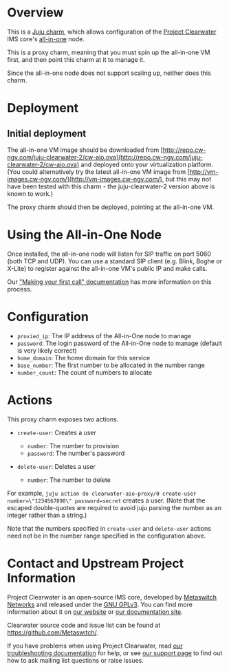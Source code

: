 # Overview

This is a [Juju charm](https://jujucharms.com/about), which allows configuration of the [Project Clearwater](http://projectclearwater.org) IMS core's [all-in-one](http://clearwater.readthedocs.org/en/stable/All_in_one_Images/index.html) node.

This is a proxy charm, meaning that you must spin up the all-in-one VM first, and then point this charm at it to manage it.

Since the all-in-one node does not support scaling up, neither does this charm.

# Deployment

## Initial deployment

The all-in-one VM image should be downloaded from [http://repo.cw-ngv.com/juju-clearwater-2/cw-aio.ova](http://repo.cw-ngv.com/juju-clearwater-2/cw-aio.ova) and deployed onto your virtualization platform.  (You could alternatively try the latest all-in-one VM image from [http://vm-images.cw-ngv.com/](http://vm-images.cw-ngv.com/), but this may not have been tested with this charm - the juju-clearwater-2 version above is known to work.)

The proxy charm should then be deployed, pointing at the all-in-one VM.

# Using the All-in-One Node

Once installed, the all-in-one node will listen for SIP traffic on port 5060 (both TCP and UDP).  You can use a standard SIP client (e.g. Blink, Boghe or X-Lite) to register against the all-in-one VM's public IP and make calls.

Our ["Making your first call" documentation](http://clearwater.readthedocs.org/en/latest/Making_your_first_call/index.html) has more information on this process.

# Configuration

-  `proxied_ip`: The IP address of the All-in-One node to manage
-  `password`: The login password of the All-in-One node to manage (default is
 very likely correct)
-  `home_domain`: The home domain for this service
-  `base_number`: The first number to be allocated in the number range
-  `number_count`: The count of numbers to allocate

# Actions

This proxy charm exposes two actions.

-  `create-user`: Creates a user
    -  `number`: The number to provision
    -  `password`: The number's password

-  `delete-user`: Deletes a user
    -  `number`: The number to delete

For example, `juju action do clearwater-aio-proxy/0 create-user number=\"1234567890\" password=secret` creates a user.  (Note that the escaped double-quotes are required to avoid juju parsing the number as an integer rather than a string.)

Note that the numbers specified in `create-user` and `delete-user` actions need not be in the number range specified in the configuration above.

# Contact and Upstream Project Information

Project Clearwater is an open-source IMS core, developed by [Metaswitch Networks](http://www.metaswitch.com) and released under the [GNU GPLv3](http://www.projectclearwater.org/download/license/). You can find more information about it on [our website](http://www.projectclearwater.org/) or [our documentation site](https://clearwater.readthedocs.org).

Clearwater source code and issue list can be found at https://github.com/Metaswitch/.

If you have problems when using Project Clearwater, read [our troubleshooting documentation](http://clearwater.readthedocs.org/en/latest/Troubleshooting_and_Recovery/index.html) for help, or see [our support page](http://clearwater.readthedocs.org/en/latest/Support/index.html) to find out how to ask mailing list questions or raise issues.
